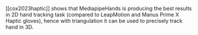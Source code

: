 [[cox2023haptic]] shows that MediapipeHands is producing the best results in 2D hand tracking task (compared to LeapMotion and Manus Prime X Haptic gloves), hence with triangulation it can be used to precisely track hand in 3D.
